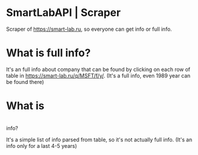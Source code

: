 # SmartLabAPI | Scraper

Scraper of https://smart-lab.ru, so everyone can get <table> info or full info.
  
# What is full info?
It's an full info about company that can be found by clicking on each row of table in https://smart-lab.ru/q/MSFT/f/y/. 
(It's a full info, even 1989 year can be found there)
  

# What is <table> info?
It's a simple list of info parsed from table, so it's  not actually full info. 
(It's an info only for a last 4-5 years)
